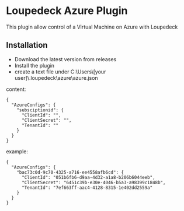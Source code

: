 # Loupedeck Azure Plugin
This plugin allow control of a Virtual Machine on Azure with Loupedeck

## Installation
- Download the latest version from releases
- Install the plugin 
- create a text file under C:\Users\\[your user]\\.loupedeck\azure\azure.json

content:
```
{
  "AzureConfigs": {
    "subsciptionid": {
      "ClientId": "",
      "ClientSecret": "",
      "TenantId": ""
    }
  }
}
```
example:
```
{
  "AzureConfigs": {
    "bac73c0d-9c70-4325-a716-ee4558afb6cd": {
      "ClientId": "051b6fb6-d9aa-4d32-a1a8-b206b6044eeb",
      "ClientSecret": "6451c39b-e30e-4046-b5a3-a98399c1848b",
      "TenantId": "7ef663ff-aac4-4128-8315-1e402dd2559a"
    }
  }
}
```
